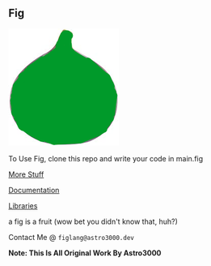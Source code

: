 ## Fig ##


![](figlogo.png)

To Use Fig, clone this repo and write your code in main.fig

[More Stuff](https://figlang.astro3000.dev)

[Documentation](Documentation/README.md)

[Libraries](/Libraries)

a fig is a fruit (wow bet you didn't know that, huh?)


Contact Me @ `figlang@astro3000.dev`

**Note: This Is All Original Work By Astro3000**